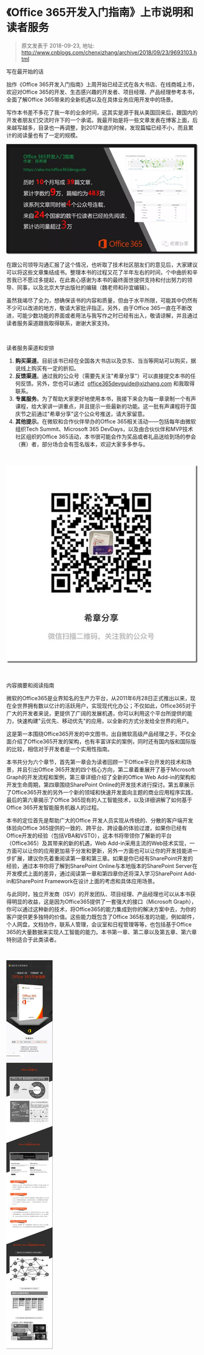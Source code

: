 # 《Office 365开发入门指南》上市说明和读者服务 
> 原文发表于 2018-09-23, 地址: http://www.cnblogs.com/chenxizhang/archive/2018/09/23/9693103.html 


写在最开始的话


拙作《Office 365开发入门指南》上周开始已经正式在各大书店、在线商城上市，欢迎对Office 365的开发、生态感兴趣的开发者、项目经理、产品经理参考本书，全面了解Office 365带来的全新机遇以及在具体业务应用开发中的场景。


写作本书差不多花了我一年的业余时间，这其实是源于我从美国回来后，跟国内的开发者朋友们交流时许下的一个承诺。我最开始是将一些文章发表在博客上面，后来越写越多，目录也一再调整，到2017年底的时候，发现篇幅已经不小，而且累计的阅读量也有了一定的规模。


[![](./images/9693103-9072-20180923164725426-142191770.png)](C:\Users\arechen\AppData\Local\Temp\OpenLiveWriter1455378038\supfiles15DFBDA1\image3.png)


在跟公司领导沟通汇报了这个情况，也听取了技术社区朋友们的意见后，大家建议可以将这些文章集结成书。整理本书的过程又花了半年左右的时间，个中曲折和辛苦我已不愿过多提起，在此衷心感谢为本书的最终面世提供支持和付出努力的领导、同事，以及北京大学出版社的编辑（魏老师和孙宜编辑）。


虽然我竭尽了全力，想确保该书的内容和质量，但由于水平所限，可能其中仍然有不少可以改进的地方，敬请大家批评指正。另外，由于Office 365一直在不断改进，可能少数功能的界面或者用法与我写作之时已经有出入，敬请谅解，并且通过读者服务渠道跟我取得联系，谢谢大家支持。



 

读者服务渠道和安排


1. **购买渠道**。目前该书已经在全国各大书店以及京东、当当等网站可以购买，据说线上购买有一定的折扣。
2. **反馈渠道**。通过我的公众号（需要先关注"希章分享"）可以直接提交本书的任何反馈。另外，您也可以通过  office365devguide@xizhang.com 和我取得联系。
3. **专属服务**。为了帮助大家更好地使用本书，我接下来会为每一章录制一个有声课程，给大家讲一讲重点，并且提示一些最新的功能。这一批有声课程将于国庆节之前通过"希章分享"这个公众号推送，请大家留意。
4. **其他提示**。在微软和合作伙伴举办的Office 365相关活动——包括每年由微软组织Tech Summit、Microsoft 365 DevDays，以及由合伙伙伴和MVP技术社区组织的Office 365活动，本书很可能会作为奖品或者礼品送给到场的参会（赛）者，部分场合会有签名版本，欢迎大家多多参与。


 

[![](./images/9693103-9072-20180923164726042-1645385738.jpg)](C:\Users\arechen\AppData\Local\Temp\OpenLiveWriter1455378038\supfiles15DFBDA1\WeChat-Image_201809231609163.jpg)



 

内容摘要和阅读指南


微软的Office365是业界知名的生产力平台，从2011年6月28日正式推出以来，现在全世界拥有数以亿计的活跃用户，实现现代化办公；不仅如此，Office365对于广大的开发者来说，更提供了广阔的发展机遇，你可以利用这个平台所提供的能力，快速构建"云优先、移动优先"的应用，以全新的方式分发给全世界的用户。


这是第一本围绕Office365开发的中文图书，出自微软高级产品经理之手，不仅全面介绍了Office365开发的架构，也有丰富详实的案例，同时还有国内版和国际版的比较，相信对于开发者是一个实用性指南。


本书共分为六个章节，首先第一章会为读者回顾一下Office平台开发的技术和场景，并且引出Office 365开发的四个核心方向，第二章着重展开了基于Microsoft Graph的开发流程和案例，第三章详细介绍了全新的Office Web Add-in的架构和开发生命周期，第四章围绕SharePoint Online的开发技术进行探讨。第五章展示了Office365开发的另外一个新的领域和快速开发面向主题的商业应用程序实践，最后的第六章揭示了Office 365现有的人工智能技术，以及详细讲解了如何基于Office 365开发智能服务机器人的过程。


本书的定位首先是帮助广大的Office 开发人员实现从传统的、分散的客户端开发体验向Office 365提供的一致的、跨平台、跨设备的体验过渡，如果你已经有Office开发的经验（包括VBA和VSTO），这本书将带领你了解新的平台（Office365）及其带来的新的机遇，Web Add-in采用主流的Web技术实现，一方面可以让你的应用更加易于分发和更新，另外一方面也可以让你的开发技能进一步扩展，建议你先着重阅读第一章和第三章。如果是你已经有SharePoint开发的经验，通过本书你将了解到SharePoint Online与本地版本的SharePoint Server在开发模式上面的差异，通过阅读第一章和第四章你还将深入学习SharePoint Add-in和SharePoint Framework在设计上面的考虑和具体应用场景。


与此同时，独立开发商（ISV）的开发团队、项目经理、产品经理也可以从本书获得明显的收益，这是因为Office365提供了一套强大的接口（Microsoft Graph），你可以通过这种新的技术，将Office365的能力集成到你的解决方案中去，为你的客户提供更多独特的价值。这些能力既包含了Office 365标准的功能，例如邮件，个人网盘，文档协作，联系人管理，会议室和日程管理等等，也包括基于Office 365的大量数据来实现人工智能的能力。本书第一章、第二章以及第五章、第六章特别适合于此类读者。



 

[![](./images/9693103-9072-20180923164726606-2124132133.jpg)](C:\Users\arechen\AppData\Local\Temp\OpenLiveWriter1455378038\supfiles15DFBDA1\99999990003446055_1_o-14.jpg)


